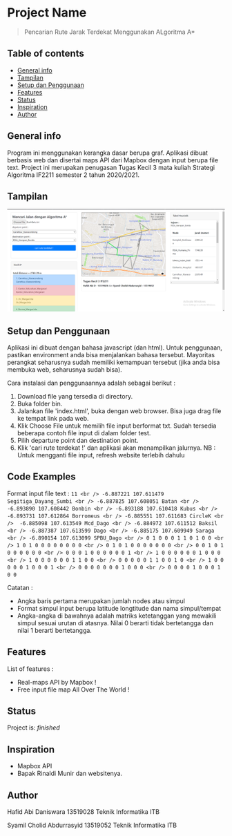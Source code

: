 # Project Name
> Pencarian Rute Jarak Terdekat Menggunakan ALgoritma A*

## Table of contents
* [General info](#general-info)
* [Tampilan](#tampilan)
* [Setup dan Penggunaan](#setup-dan-penggunaan)
* [Features](#features)
* [Status](#status)
* [Inspiration](#inspiration)
* [Author](#author)

## General info
Program ini menggunakan kerangka dasar berupa graf. Aplikasi dibuat berbasis web dan disertai maps API dari Mapbox dengan input berupa file text. Project ini merupakan penugasan Tugas Kecil 3 mata kuliah Strategi Algoritma IF2211 semester 2 tahun 2020/2021.

## Tampilan
![Example screenshot](./img/interface.png)

## Setup dan Penggunaan
Aplikasi ini dibuat dengan bahasa javascript (dan html). Untuk penggunaan, pastikan environment anda bisa menjalankan bahasa tersebut. Mayoritas perangkat seharusnya sudah memiliki kemampuan tersebut (jika anda bisa membuka web, seharusnya sudah bisa).

Cara instalasi dan penggunaannya adalah sebagai berikut :
1. Download file yang tersedia di directory.
2. Buka folder bin.
3. Jalankan file 'index.html', buka dengan web browser. Bisa juga drag file ke tempat link pada web.
4. Klik Choose File untuk memilih file input berformat txt. Sudah tersedia beberapa contoh file input di dalam folder test.
5. Pilih departure point dan destination point.
6. Klik 'cari rute terdekat !' dan aplikasi akan menampilkan jalurnya.
NB : Untuk mengganti file input, refresh website terlebih dahulu

## Code Examples
Format input file text :
`11 <br /> -6.887221 107.611479 Segitiga_Dayang_Sumbi <br /> -6.887825 107.608051 Batan <br /> -6.893890 107.608442 Bonbin <br /> -6.893188 107.610418 Kubus <br /> -6.893731 107.612864 Borromeus <br /> -6.885551 107.611683 CircleK <br /> 
-6.885098 107.613549 Mcd_Dago <br /> -6.884972 107.611512 Baksil <br /> -6.887387 107.613599 Dago <br /> -6.885175 107.609949 Saraga <br /> -6.890154 107.613099 SPBU_Dago <br /> 0 1 0 0 0 1 1 0 1 0 0 <br /> 1 0 1 0 0 0 0 0 0 0 0 <br /> 0 1 0 1 0 0 0 0 0 0 0 <br /> 0 0 1 0 1 0 0 0 0 0 0 <br /> 0 0 0 1 0 0 0 0 0 0 1 <br /> 1 0 0 0 0 0 0 1 0 0 0 <br /> 1 0 0 0 0 0 0 1 1 0 0 <br /> 0 0 0 0 0 1 1 0 0 1 0 <br /> 1 0 0 0 0 0 1 0 0 0 1 <br /> 0 0 0 0 0 0 0 1 0 0 0 <br /> 0 0 0 0 1 0 0 0 1 0 0`

Catatan :
- Angka baris pertama merupakan jumlah nodes atau simpul
- Format simpul input berupa latitude longtitude dan nama simpul/tempat
- Angka-angka di bawahnya adalah matriks ketetanggan yang mewakili simpul sesuai urutan di atasnya. Nilai 0 berarti tidak bertetangga dan nilai 1 berarti bertetangga.

## Features
List of features :
* Real-maps API by Mapbox !
* Free input file map All Over The World !


## Status
Project is: _finished_

## Inspiration
- Mapbox API
- Bapak Rinaldi Munir dan websitenya.

## Author
Hafid Abi Daniswara
13519028
Teknik Informatika ITB

Syamil Cholid Abdurrasyid
13519052
Teknik Informatika ITB